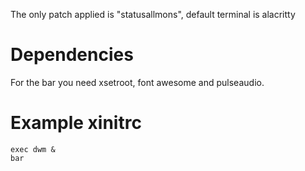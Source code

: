 The only patch applied is "statusallmons", default terminal is alacritty
# Dependencies
For the bar you need xsetroot, font awesome and pulseaudio.
# Example xinitrc
```
exec dwm &
bar
```
